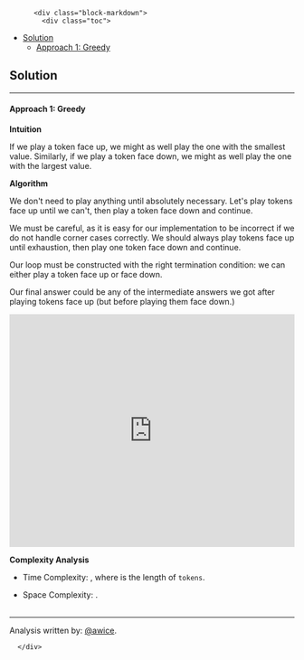 <div class="article-body">
        
          <div class="block-markdown">
            <div class="toc">
<ul>
<li><a href="#solution">Solution</a><ul>
<li><a href="#approach-1-greedy">Approach 1: Greedy</a></li>
</ul>
</li>
</ul>
</div>
<h2 id="solution">Solution</h2>
<hr>
<h4 id="approach-1-greedy">Approach 1: Greedy</h4>
<p><strong>Intuition</strong></p>
<p>If we play a token face up, we might as well play the one with the smallest value.  Similarly, if we play a token face down, we might as well play the one with the largest value.</p>
<p><strong>Algorithm</strong></p>
<p>We don't need to play anything until absolutely necessary.  Let's play tokens face up until we can't, then play a token face down and continue.</p>
<p>We must be careful, as it is easy for our implementation to be incorrect if we do not handle corner cases correctly.  We should always play tokens face up until exhaustion, then play one token face down and continue.</p>
<p>Our loop must be constructed with the right termination condition: we can either play a token face up or face down.</p>
<p>Our final answer could be any of the intermediate answers we got after playing tokens face up (but before playing them face down.)</p>
<iframe src="https://leetcode.com/playground/FarrjFkE/shared" frameborder="0" width="100%" height="412" name="FarrjFkE"></iframe>

<p><strong>Complexity Analysis</strong></p>
<ul>
<li>
<p>Time Complexity:  <script type="math/tex; mode=display">O(N \log N)</script>, where <script type="math/tex; mode=display">N</script> is the length of <code>tokens</code>.</p>
</li>
<li>
<p>Space Complexity:  <script type="math/tex; mode=display">O(N)</script>. 
<br>
<br></p>
</li>
</ul>
<hr>
<p>Analysis written by: <a href="https://leetcode.com/awice">@awice</a>.</p>
          </div>
        
      </div>